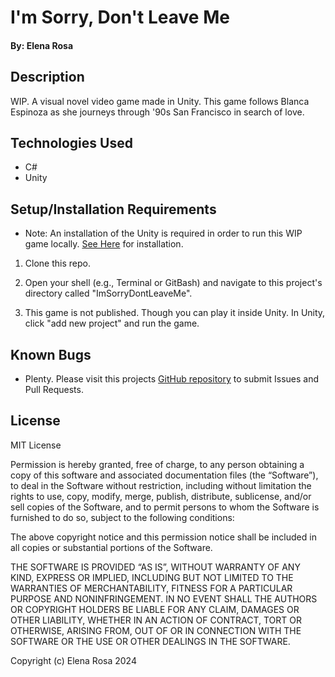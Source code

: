 # I'm Sorry, Don't Leave Me

#### By: Elena Rosa

## Description
WIP. A visual novel video game made in Unity. This game follows Blanca Espinoza as she journeys through '90s San Francisco in search of love.

## Technologies Used
- C#
- Unity


## Setup/Installation Requirements
- Note: An installation of the Unity is required in order to run this WIP game locally. [See Here](https://unity.com/download) for installation.
1. Clone this repo.
2. Open your shell (e.g., Terminal or GitBash) and navigate to this project's directory called "ImSorryDontLeaveMe". 

3. This game is not published. Though you can play it inside Unity. In Unity, click "add new project" and run the game. 



## Known Bugs
- Plenty. Please visit this projects [GitHub repository](https://github.com/Elena-Rosa/isdlm_.git) to submit Issues and Pull Requests.

## License
MIT License

Permission is hereby granted, free of charge, to any person obtaining a copy of this software and associated documentation files (the “Software”), to deal in the Software without restriction, including without limitation the rights to use, copy, modify, merge, publish, distribute, sublicense, and/or sell copies of the Software, and to permit persons to whom the Software is furnished to do so, subject to the following conditions:

The above copyright notice and this permission notice shall be included in all copies or substantial portions of the Software.

THE SOFTWARE IS PROVIDED “AS IS”, WITHOUT WARRANTY OF ANY KIND, EXPRESS OR IMPLIED, INCLUDING BUT NOT LIMITED TO THE WARRANTIES OF MERCHANTABILITY, FITNESS FOR A PARTICULAR PURPOSE AND NONINFRINGEMENT. IN NO EVENT SHALL THE AUTHORS OR COPYRIGHT HOLDERS BE LIABLE FOR ANY CLAIM, DAMAGES OR OTHER LIABILITY, WHETHER IN AN ACTION OF CONTRACT, TORT OR OTHERWISE, ARISING FROM, OUT OF OR IN CONNECTION WITH THE SOFTWARE OR THE USE OR OTHER DEALINGS IN THE SOFTWARE.

Copyright (c) Elena Rosa 2024 